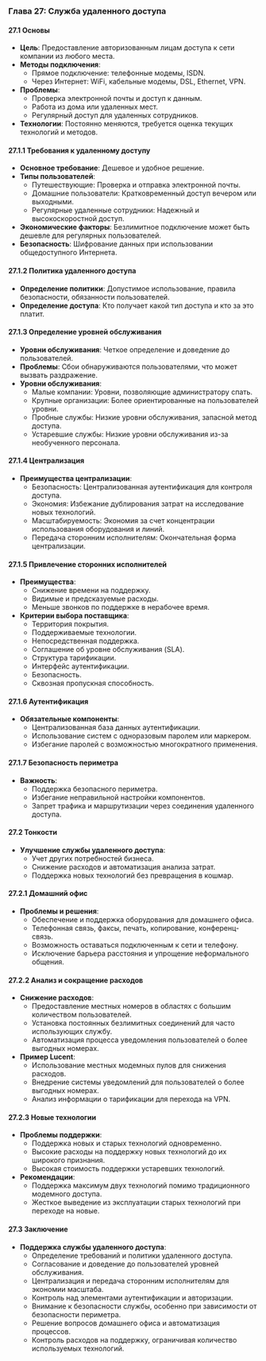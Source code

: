 ### Глава 27: Служба удаленного доступа

#### 27.1 Основы
- **Цель**: Предоставление авторизованным лицам доступа к сети компании из любого места.
- **Методы подключения**:
  - Прямое подключение: телефонные модемы, ISDN.
  - Через Интернет: WiFi, кабельные модемы, DSL, Ethernet, VPN.
- **Проблемы**:
  - Проверка электронной почты и доступ к данным.
  - Работа из дома или удаленных мест.
  - Регулярный доступ для удаленных сотрудников.
- **Технологии**: Постоянно меняются, требуется оценка текущих технологий и методов.

#### 27.1.1 Требования к удаленному доступу
- **Основное требование**: Дешевое и удобное решение.
- **Типы пользователей**:
  - Путешествующие: Проверка и отправка электронной почты.
  - Домашние пользователи: Кратковременный доступ вечером или выходными.
  - Регулярные удаленные сотрудники: Надежный и высокоскоростной доступ.
- **Экономические факторы**: Безлимитное подключение может быть дешевле для регулярных пользователей.
- **Безопасность**: Шифрование данных при использовании общедоступного Интернета.

#### 27.1.2 Политика удаленного доступа
- **Определение политики**: Допустимое использование, правила безопасности, обязанности пользователей.
- **Определение доступа**: Кто получает какой тип доступа и кто за это платит.

#### 27.1.3 Определение уровней обслуживания
- **Уровни обслуживания**: Четкое определение и доведение до пользователей.
- **Проблемы**: Сбои обнаруживаются пользователями, что может вызвать раздражение.
- **Уровни обслуживания**:
  - Малые компании: Уровни, позволяющие администратору спать.
  - Крупные организации: Более ориентированные на пользователей уровни.
  - Пробные службы: Низкие уровни обслуживания, запасной метод доступа.
  - Устаревшие службы: Низкие уровни обслуживания из-за необученного персонала.

#### 27.1.4 Централизация
- **Преимущества централизации**:
  - Безопасность: Централизованная аутентификация для контроля доступа.
  - Экономия: Избежание дублирования затрат на исследование новых технологий.
  - Масштабируемость: Экономия за счет концентрации использования оборудования и линий.
  - Передача сторонним исполнителям: Окончательная форма централизации.

#### 27.1.5 Привлечение сторонних исполнителей
- **Преимущества**:
  - Снижение времени на поддержку.
  - Видимые и предсказуемые расходы.
  - Меньше звонков по поддержке в нерабочее время.
- **Критерии выбора поставщика**:
  - Территория покрытия.
  - Поддерживаемые технологии.
  - Непосредственная поддержка.
  - Соглашение об уровне обслуживания (SLA).
  - Структура тарификации.
  - Интерфейс аутентификации.
  - Безопасность.
  - Сквозная пропускная способность.

#### 27.1.6 Аутентификация
- **Обязательные компоненты**:
  - Централизованная база данных аутентификации.
  - Использование систем с одноразовым паролем или маркером.
  - Избегание паролей с возможностью многократного применения.

#### 27.1.7 Безопасность периметра
- **Важность**:
  - Поддержка безопасного периметра.
  - Избегание неправильной настройки компонентов.
  - Запрет трафика и маршрутизации через соединения удаленного доступа.

#### 27.2 Тонкости
- **Улучшение службы удаленного доступа**:
  - Учет других потребностей бизнеса.
  - Снижение расходов и автоматизация анализа затрат.
  - Поддержка новых технологий без превращения в кошмар.

#### 27.2.1 Домашний офис
- **Проблемы и решения**:
  - Обеспечение и поддержка оборудования для домашнего офиса.
  - Телефонная связь, факсы, печать, копирование, конференц-связь.
  - Возможность оставаться подключенным к сети и телефону.
  - Исключение барьера расстояния и упрощение неформального общения.

#### 27.2.2 Анализ и сокращение расходов
- **Снижение расходов**:
  - Предоставление местных номеров в областях с большим количеством пользователей.
  - Установка постоянных безлимитных соединений для часто использующих службу.
  - Автоматизация процесса уведомления пользователей о более выгодных номерах.
- **Пример Lucent**:
  - Использование местных модемных пулов для снижения расходов.
  - Внедрение системы уведомлений для пользователей о более выгодных номерах.
  - Анализ информации о тарификации для перехода на VPN.

#### 27.2.3 Новые технологии
- **Проблемы поддержки**:
  - Поддержка новых и старых технологий одновременно.
  - Высокие расходы на поддержку новых технологий до их широкого признания.
  - Высокая стоимость поддержки устаревших технологий.
- **Рекомендации**:
  - Поддержка максимум двух технологий помимо традиционного модемного доступа.
  - Жесткое выведение из эксплуатации старых технологий при переходе на новые.

#### 27.3 Заключение
- **Поддержка службы удаленного доступа**:
  - Определение требований и политики удаленного доступа.
  - Согласование и доведение до пользователей уровней обслуживания.
  - Централизация и передача сторонним исполнителям для экономии масштаба.
  - Контроль над элементами аутентификации и авторизации.
  - Внимание к безопасности службы, особенно при зависимости от безопасности периметра.
  - Решение вопросов домашнего офиса и автоматизация процессов.
  - Контроль расходов на поддержку, ограничивая количество используемых технологий.
